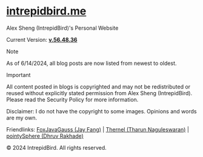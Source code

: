 # [intrepidbird.me](https://intrepidbird.me)

Alex Sheng (IntrepidBird)'s Personal Website

Current Version: [**v.56.48.36**](https://github.com/intrepidbird/intrepidbird.github.io/releases/tag/v.56.48.36)

> [!NOTE]  
> As of 6/14/2024, all blog posts are now listed from newest to oldest.

> [!IMPORTANT]  
> All content posted in blogs is copyrighted and may not be redistributed or reused without explicitly stated permission from Alex Sheng (IntrepidBird). Please read the Security Policy for more information.

Disclaimer: I do not have the copyright to some images. Opinions and words are my own.

Friendlinks: [FoxJavaGauss (Jay Fang)](https://foxjavagauss.github.io/My-Personal-Website/) | [Thernel (Tharun Naguleswaran)](https://thernel.me) | [pointySphere (Dhruv Rakhade)](https://pointysphere.github.io)

© 2024 IntrepidBird. All rights reserved.
